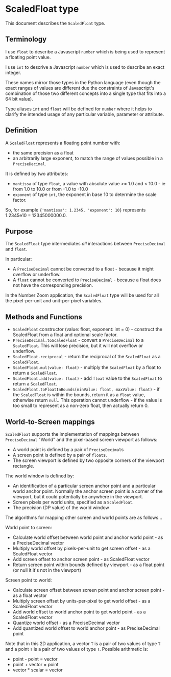 # ScaledFloat type

This document describes the `ScaledFloat` type.

## Terminology

I use `float` to describe a Javascript `number` which is
being used to represent a floating point value.

I use `int` to descrive a Javascript `number` which is
used to describe an exact integer.

These names mirror those types in the Python language
(even though the exact ranges of values are different
due the constraints of Javascript's combination of those
two different concepts into a single type that fits into
a 64 bit value).

Type aliases `int` and `float` will be defined for `number`
where it helps to clarify the intended usage of any particular
variable, parameter or attribute.

## Definition

A `ScaledFloat` represents a floating point number with:

* the same precision as a float
* an arbitrarily large exponent, to match 
  the range of values possible in a `PreciseDecimal`.
  
It is defined by two attributes:

* `mantissa` of type `float`, a value with absolute value >= 1.0
  and < 10.0 - ie from 1.0 to 10.0 or from -1.0 to -10.0
* `exponent` of type `int`, the exponent in base 10 to determine
  the scale factor.
  
So, for example `{'mantissa': 1.2345, 'exponent': 10}` represents 1.2345e10 = 12345000000.0.

## Purpose

The `ScaledFloat` type intermediates *all* interactions between `PreciseDecimal` and `float`.

In particular:

* A `PreciseDecimal` cannot be converted to a float - because it might overflow or underflow.
* A `float` cannot be converted to `PreciseDecimal` - because a float does not have the
  corresponding precision.
  
In the Number Zoom application, the `ScaledFloat` type will be used for all the pixel-per-unit and
unit-per-pixel variables.
  
## Methods and Functions

* `ScaledFloat` constructor (value: float, exponent: int = 0) - construct the ScaledFloat from a float
   and optional scale factor.
* `PreciseDecimal.toScaledFloat` - convert a `PreciseDecimal` to a `ScaledFloat`. This will lose
  precision, but it will not overflow or underflow.
* `ScaledFloat.reciprocal` - return the reciprocal of the `ScaledFloat` as a `ScaledFloat`.
* `ScaledFloat.mul(value: float)` - multiply the `ScaledFloat` by a float to return a `ScaledFloat`.
* `ScaledFloat.add(value: float)` - add `float` value to the `ScaledFloat` to return a `ScaledFloat`.
* `ScaledFloat.toFloatInBounds(minValue: float, maxValue: float)` - if the `ScaledFloat` is within
   the bounds, return it as a `float` value, otherwise return `null`. This operation cannot underflow - 
   if the value is too small to represent as a non-zero float, then actually return 0.

## World-to-Screen mappings

`ScaledFloat` supports the implementation of mappings between `PreciseDecimal` "World" and the pixel-based
screen viewport as follows:

* A world point is defined by a pair of `PreciseDecimal`s
* A screen point is defined by a pair of `float`s.
* The screen viewport is defined by two opposite corners of the viewport rectangle.

The world window is defined by:

* An identification of a particular screen anchor point and a particular world anchor point. Normally the anchor
  screen point is a corner of the viewport, but it could potentially be anywhere in the viewport.
* Screen pixels per world units, specified as a `ScaledFloat`.
* The precision (DP value) of the world window

The algorithms for mapping other screen and world points are as follows...

World point to screen:

* Calculate world offset between world point and anchor world point - as a PreciseDecimal vector
* Multiply world offset by pixels-per-unit to get screen offset - as a ScaledFloat vector
* Add screen offset to anchor screen point -  as ScaledFloat vector
* Return screen point within bounds defined by viewport - as a float point (or null it it's not in the viewport)

Screen point to world:

* Calculate screen offset between screen point and anchor screen point - as a float vector
* Multiply screen offset by units-per-pixel to get world offset - as a ScaledFloat vector
* Add world offset to world anchor point to get world point - as a ScaledFloat vector
* Quantize world offset - as a PreciseDecimal vector
* Add quantized world offset to world anchor point - as PreciseDecimal point

Note that in this 2D application, a vector `T` is a pair of two values of type `T` 
and a point `T` is a pair of two values of type `T`. Possible arithmetic is:

* point - point = vector
* point + vector = point
* vector * scalar = vector
